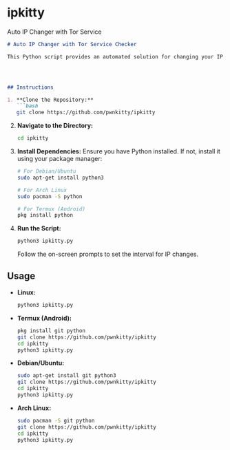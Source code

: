 # ipkitty
Auto IP Changer with Tor Service

```markdown
# Auto IP Changer with Tor Service Checker

This Python script provides an automated solution for changing your IP address while ensuring the Tor service is running. It utilizes the Tor network via SOCKS5 proxy for IP changes and includes a built-in checker to verify the Tor service status.




## Instructions

1. **Clone the Repository:**
   ```bash
   git clone https://github.com/pwnkitty/ipkitty
   ```

2. **Navigate to the Directory:**
   ```bash
   cd ipkitty
   ```

3. **Install Dependencies:**
   Ensure you have Python installed. If not, install it using your package manager:
   ```bash
   # For Debian/Ubuntu
   sudo apt-get install python3
   
   # For Arch Linux
   sudo pacman -S python
   
   # For Termux (Android)
   pkg install python
   ```

4. **Run the Script:**
   ```bash
   python3 ipkitty.py
   ```
   Follow the on-screen prompts to set the interval for IP changes.

## Usage

- **Linux:**
  ```bash
  python3 ipkitty.py
  ```

- **Termux (Android):**
  ```bash
  pkg install git python
  git clone https://github.com/pwnkitty/ipkitty
  cd ipkitty
  python3 ipkitty.py
  ```

- **Debian/Ubuntu:**
  ```bash
  sudo apt-get install git python3
  git clone https://github.com/pwnkitty/ipkitty
  cd ipkitty
  python3 ipkitty.py
  ```

- **Arch Linux:**
  ```bash
  sudo pacman -S git python
  git clone https://github.com/pwnkitty/ipkitty
  cd ipkitty
  python3 ipkitty.py
  ```

